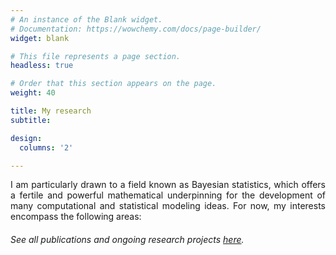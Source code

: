 ```yaml
---
# An instance of the Blank widget.
# Documentation: https://wowchemy.com/docs/page-builder/
widget: blank

# This file represents a page section.
headless: true

# Order that this section appears on the page.
weight: 40

title: My research
subtitle:

design:
  columns: '2'

---
```

<div style='text-align: justify' font-family: "Garamond", serif;>
I am particularly drawn to a field known as Bayesian statistics, which offers a fertile and powerful mathematical underpinning for the development of many computational and statistical modeling ideas. For now,  my interests encompass the following areas:

</div>

###### See all publications and ongoing research projects [here](./publications/).